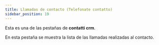 ```yaml
---
title: Llamadas de contacto (Telefonate contatto)
sidebar_position: 19
---
```


Esta es una de las pestañas de **contatti crm**.

En esta pestaña se muestra la lista de las llamadas realizadas al contacto.